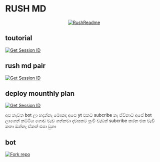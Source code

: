 # RUSH MD

<p align="center">
  <a href="https://github.com/Rush-techmd"><img src="http://readme-typing-svg.herokuapp.com?color=red&center=true&vCenter=true&multiline=false&lines=Rush-MD+MultiDevice;Developed+by+Rush;Give+star+and+forks+this+Repo+🌟" alt="RushReadme"></a>
</p>


## toutorial
<a href='https://youtu.be/ToX1KsEITl4?si=QVwSTWy3Oyk0xnHx' target="_blank"><img alt='Get Session ID' src='https://img.shields.io/badge/toutorial-black?style=for-the-badge&logo=opencv&logoColor=red'/></a>

## rush md pair
<a href='https://fx-session-o6in.onrender.com/' target="_blank"><img alt='Get Session ID' src='https://img.shields.io/badge/Click here to get your session id-black?style=for-the-badge&logo=opencv&logoColor=red'/></a>

## deploy mounthly plan
<a href='wa.me//762498519?text=hi_mounthly_plan_එකට_බොට්_හදලා_ඕනෙ👋' target="_blank"><img alt='Get Session ID' src='https://img.shields.io/badge/deploy plan mounthly-green?style=for-the-badge&logo=opencv&logoColor=red'/></a>



අප නැවත bot ලා හදන්නැ මොකද අපෙ yt එකට subcribe නැ 
ඒව්නාට අපේ bot ලාගෙන් කට්ටිය ගොඩ වැඩ ගන්නවා දවසකට 
පුංචි වැඩක් subcribe කරන එක වැඩි කතා ඔන්නැ ඒකත් එපා වුනා


## bot

<a href='https://github.com/Rush-techmd/Rush-md/fork' target="_blank"><img alt='Fork repo' src='https://img.shields.io/badge/Fork This Repo-black?style=for-the-badge&logo=git&logoColor=white'/></a>


